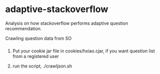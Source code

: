 adaptive-stackoverflow
======================

Analysis on how stackoverflow performs adaptive question recommendation.

Crawling question data from SO
#####

1. Put your cookie jar file in cookies/hxiao.cjar, if you want question list from a registered user

2. run the script, ./crawljson.sh
